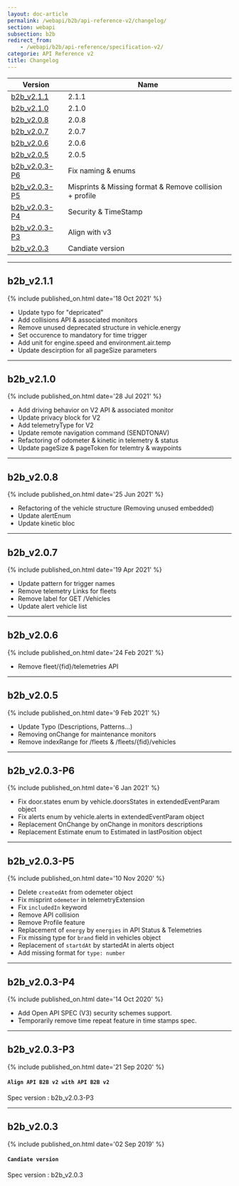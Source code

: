 ```yaml
---
layout: doc-article
permalink: /webapi/b2b/api-reference-v2/changelog/
section: webapi
subsection: b2b
redirect_from: 
    - /webapi/b2b/api-reference/specification-v2/
categorie: API Reference v2
title: Changelog
---
```



Version|Name
-|-
[b2b_v2.1.1](#b2b_v211) | 2.1.1
[b2b_v2.1.0](#b2b_v210) | 2.1.0
[b2b_v2.0.8](#b2b_v208) | 2.0.8
[b2b_v2.0.7](#b2b_v207) | 2.0.7
[b2b_v2.0.6](#b2b_v206) | 2.0.6
[b2b_v2.0.5](#b2b_v205) | 2.0.5
[b2b_v2.0.3-P6](#b2b_v203-p6) | Fix naming & enums
[b2b_v2.0.3-P5](#b2b_v203-p5) | Misprints & Missing format & Remove collision + profile 
[b2b_v2.0.3-P4](#b2b_v203-p4) | Security & TimeStamp
[b2b_v2.0.3-P3](#b2b_v203-p3) | Align with v3
[b2b_v2.0.3](#b2b_v203) | Candiate version


<hr>

## b2b_v2.1.1

{% include published_on.html date='18 Oct 2021' %}

- Update typo for "depricated"
- Add collisions API & associated monitors
- Remove unused deprecated structure in vehicle.energy
- Set occurence to mandatory for time trigger
- Add unit for engine.speed and environment.air.temp
- Update descirption for all pageSize parameters

<hr>

## b2b_v2.1.0

{% include published_on.html date='28 Jul 2021' %}

- Add driving behavior on V2 API & associated monitor
- Update privacy block for V2
- Add telemetryType for V2
- Update remote navigation command (SENDTONAV)
- Refactoring of odometer & kinetic in telemetry & status
- Update pageSize & pageToken for telemtry & waypoints


<hr>

## b2b_v2.0.8

{% include published_on.html date='25 Jun 2021' %}

- Refactoring of the vehicle structure (Removing unused embedded)
- Update alertEnum
- Update kinetic bloc
<hr>

## b2b_v2.0.7

{% include published_on.html date='19 Apr 2021' %}

- Update pattern for trigger names
- Remove telemetry Links for fleets
- Remove label for GET /Vehicles
- Update alert vehicle list
<hr>

## b2b_v2.0.6

{% include published_on.html date='24 Feb 2021' %}

- Remove fleet/{fid}/telemetries API
<hr>

## b2b_v2.0.5

{% include published_on.html date='9 Feb 2021' %}


- Update Typo (Descriptions, Patterns...)
- Removing onChange for maintenance monitors
- Remove indexRange for /fleets & /fleets/{fid}/vehicles

<hr>

## b2b_v2.0.3-P6

{% include published_on.html date='6 Jan 2021' %}


- Fix door.states enum by vehicle.doorsStates in extendedEventParam object
- Fix alerts enum by vehicle.alerts in extendedEventParam object
- Replacement OnChange by onChange in monitors descriptions
- Replacement Estimate enum to Estimated in lastPosition object


<hr>

## b2b_v2.0.3-P5

{% include published_on.html date='10 Nov 2020' %}


- Delete `createdAt` from odemeter object
- Fix misprint `odemeter` in telemetryExtension
- Fix `includedIn` keyword
- Remove API collision
- Remove Profile feature
- Replacement of `energy` by `energies` in API Status & Telemetries
- Fix missing type for `brand` field in vehicles object
- Replacement of `startdAt` by startedAt in alerts object
- Add missing format for `type: number`

<hr>

## b2b_v2.0.3-P4

{% include published_on.html date='14 Oct 2020' %}

- Add Open API SPEC (V3) security schemes support.
- Temporarily remove time repeat feature in time stamps spec.

<hr>

## b2b_v2.0.3-P3

{% include published_on.html date='21 Sep 2020' %}

#### `Align API B2B v2 with API B2B v2`
Spec version : b2b_v2.0.3-P3

<hr>

## b2b_v2.0.3

{% include published_on.html date='02 Sep 2019' %}


#### `Candiate version`
Spec version : b2b_v2.0.3


